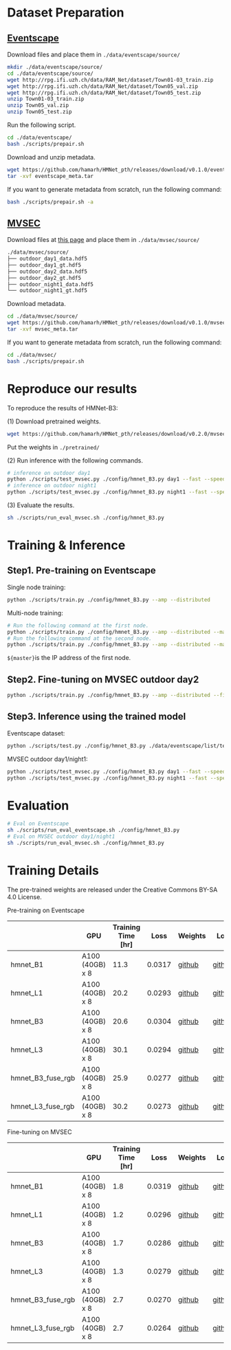 # Dataset Preparation

## [Eventscape](https://github.com/uzh-rpg/rpg_ramnet)

Download files and place them in `./data/eventscape/source/`

```bash
mkdir ./data/eventscape/source/
cd ./data/eventscape/source/
wget http://rpg.ifi.uzh.ch/data/RAM_Net/dataset/Town01-03_train.zip
wget http://rpg.ifi.uzh.ch/data/RAM_Net/dataset/Town05_val.zip
wget http://rpg.ifi.uzh.ch/data/RAM_Net/dataset/Town05_test.zip
unzip Town01-03_train.zip
unzip Town05_val.zip
unzip Town05_test.zip
```

Run the following script.

```bash
cd ./data/eventscape/
bash ./scripts/prepair.sh
```

Download and unzip metadata.

```bash
wget https://github.com/hamarh/HMNet_pth/releases/download/v0.1.0/eventscape_meta.tar
tar -xvf eventscape_meta.tar
```

If you want to generate metadata from scratch, run the following command:

```bash
bash ./scripts/prepair.sh -a
```

## [MVSEC](https://daniilidis-group.github.io/mvsec/)

Download files at [this page](https://daniilidis-group.github.io/mvsec/download/) and place them in `./data/mvsec/source/`

```bash
./data/mvsec/source/
├── outdoor_day1_data.hdf5
├── outdoor_day1_gt.hdf5
├── outdoor_day2_data.hdf5
├── outdoor_day2_gt.hdf5
├── outdoor_night1_data.hdf5
└── outdoor_night1_gt.hdf5
```

Download metadata.

```bash
cd ./data/mvsec/source/
wget https://github.com/hamarh/HMNet_pth/releases/download/v0.1.0/mvsec_meta.tar
tar -xvf mvsec_meta.tar
```

If you want to generate metadata from scratch, run the following command:

```bash
cd ./data/mvsec/
bash ./scripts/prepair.sh
```

# Reproduce our results

To reproduce the results of HMNet-B3:

(1) Download pretrained weights.

```bash
wget https://github.com/hamarh/HMNet_pth/releases/download/v0.2.0/mvsec_hmnet_B3.pth
```
Put the weights in `./pretrained/`

(2) Run inference with the following commands.

```bash
# inference on outdoor day1
python ./scripts/test_mvsec.py ./config/hmnet_B3.py day1 --fast --speed_test --pretrained ./pretrained/hmnet_B3_mvsec.pth
# inference on outdoor night1
python ./scripts/test_mvsec.py ./config/hmnet_B3.py night1 --fast --speed_test --pretrained ./pretrained/hmnet_B3_mvsec.pth
```

(3) Evaluate the results.

```bash
sh ./scripts/run_eval_mvsec.sh ./config/hmnet_B3.py
```

# Training & Inference

## Step1. Pre-training on Eventscape

Single node training:

```bash
python ./scripts/train.py ./config/hmnet_B3.py --amp --distributed
```

Multi-node training:

```bash
# Run the following command at the first node.
python ./scripts/train.py ./config/hmnet_B3.py --amp --distributed --master ${master} --node 1/2
# Run the following command at the second node.
python ./scripts/train.py ./config/hmnet_B3.py --amp --distributed --master ${master} --node 2/2
```

`${master}`is the IP address of the first node.

## Step2. Fine-tuning on MVSEC outdoor day2

```bash
python ./scripts/train.py ./config/hmnet_B3.py --amp --distributed --finetune --overwrite
```

## Step3. Inference using the trained model

Eventscape dataset:

```bash
python ./scripts/test.py ./config/hmnet_B3.py ./data/eventscape/list/test/ ./data/eventscape/ --fast --speed_test
```

MVSEC outdoor day1/night1:

```bash
python ./scripts/test_mvsec.py ./config/hmnet_B3.py day1 --fast --speed_test
python ./scripts/test_mvsec.py ./config/hmnet_B3.py night1 --fast --speed_test
```

# Evaluation

```bash
# Eval on Eventscape
sh ./scripts/run_eval_eventscape.sh ./config/hmnet_B3.py
# Eval on MVSEC outdoor day1/night1
sh ./scripts/run_eval_mvsec.sh ./config/hmnet_B3.py
```

# Training Details

The pre-trained weights are released under the Creative Commons BY-SA 4.0 License.

Pre-training on Eventscape

|  | GPU | Training Time [hr] | Loss | Weights | Log |
| --- | --- | --- | --- | --- | --- |
| hmnet_B1 | A100 (40GB) x 8 | 11.3 | 0.0317 | [github](https://github.com/hamarh/HMNet_pth/releases/download/v0.2.0/eventscape_hmnet_B1.pth) | [github](https://github.com/hamarh/HMNet_pth/releases/download/v0.1.0/eventscape_hmnet_B1.csv) |
| hmnet_L1 | A100 (40GB) x 8 | 20.2 | 0.0293 | [github](https://github.com/hamarh/HMNet_pth/releases/download/v0.2.0/eventscape_hmnet_L1.pth) | [github](https://github.com/hamarh/HMNet_pth/releases/download/v0.1.0/eventscape_hmnet_L1.csv) |
| hmnet_B3 | A100 (40GB) x 8 | 20.6 | 0.0304 | [github](https://github.com/hamarh/HMNet_pth/releases/download/v0.2.0/eventscape_hmnet_B3.pth) | [github](https://github.com/hamarh/HMNet_pth/releases/download/v0.1.0/eventscape_hmnet_B3.csv) |
| hmnet_L3 | A100 (40GB) x 8 | 30.1 | 0.0294 | [github](https://github.com/hamarh/HMNet_pth/releases/download/v0.2.0/eventscape_hmnet_L3.pth) | [github](https://github.com/hamarh/HMNet_pth/releases/download/v0.1.0/eventscape_hmnet_L3.csv) |
| hmnet_B3_fuse_rgb | A100 (40GB) x 8 | 25.9 | 0.0277 | [github](https://github.com/hamarh/HMNet_pth/releases/download/v0.2.0/eventscape_hmnet_B3_fuse_rgb.pth) | [github](https://github.com/hamarh/HMNet_pth/releases/download/v0.1.0/eventscape_hmnet_B3_fuse_rgb.csv) |
| hmnet_L3_fuse_rgb | A100 (40GB) x 8 | 30.2 | 0.0273 | [github](https://github.com/hamarh/HMNet_pth/releases/download/v0.2.0/eventscape_hmnet_L3_fuse_rgb.pth) | [github](https://github.com/hamarh/HMNet_pth/releases/download/v0.1.0/eventscape_hmnet_L3_fuse_rgb.csv) |

Fine-tuning on MVSEC

|  | GPU | Training Time [hr] | Loss | Weights | Log |
| --- | --- | --- | --- | --- | --- |
| hmnet_B1 | A100 (40GB) x 8 | 1.8 | 0.0319 | [github](https://github.com/hamarh/HMNet_pth/releases/download/v0.2.0/mvsec_hmnet_B1.pth) | [github](https://github.com/hamarh/HMNet_pth/releases/download/v0.1.0/mvsec_hmnet_B1.csv) |
| hmnet_L1 | A100 (40GB) x 8 | 1.2 | 0.0296 | [github](https://github.com/hamarh/HMNet_pth/releases/download/v0.2.0/mvsec_hmnet_L1.pth) | [github](https://github.com/hamarh/HMNet_pth/releases/download/v0.1.0/mvsec_hmnet_L1.csv) |
| hmnet_B3 | A100 (40GB) x 8 | 1.7 | 0.0286 | [github](https://github.com/hamarh/HMNet_pth/releases/download/v0.2.0/mvsec_hmnet_B3.pth) | [github](https://github.com/hamarh/HMNet_pth/releases/download/v0.1.0/mvsec_hmnet_B3.csv) |
| hmnet_L3 | A100 (40GB) x 8 | 1.3 | 0.0279 | [github](https://github.com/hamarh/HMNet_pth/releases/download/v0.2.0/mvsec_hmnet_L3.pth) | [github](https://github.com/hamarh/HMNet_pth/releases/download/v0.1.0/mvsec_hmnet_L3.csv) |
| hmnet_B3_fuse_rgb | A100 (40GB) x 8 | 2.7 | 0.0270 | [github](https://github.com/hamarh/HMNet_pth/releases/download/v0.2.0/mvsec_hmnet_B3_fuse_rgb.pth) | [github](https://github.com/hamarh/HMNet_pth/releases/download/v0.1.0/mvsec_hmnet_B3_fuse_rgb.csv) |
| hmnet_L3_fuse_rgb | A100 (40GB) x 8 | 2.7 | 0.0264 | [github](https://github.com/hamarh/HMNet_pth/releases/download/v0.2.0/mvsec_hmnet_L3_fuse_rgb.pth) | [github](https://github.com/hamarh/HMNet_pth/releases/download/v0.1.0/mvsec_hmnet_L3_fuse_rgb.csv) |

